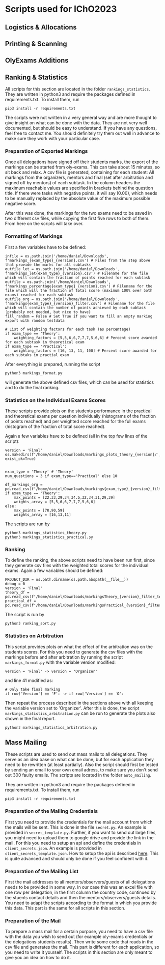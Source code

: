 # Scripts used for IChO2023

## Logistics & Allocations

## Printing & Scanning

## OlyExams Additions

## Ranking & Statistics

All scripts for this section are located in the folder `rankings_statistics`. They are written in python3 and require the packages defined in requirements.txt. To install them, run

```
pip3 install -r requirements.txt
```

The scripts were not written in a very general way and are more thought to give insight on what can be done with the data. They are not very well documented, but should be easy to understand. If you have any questions, feel free to contact me. You should definitely try them out well in advance to make sure they work with your particular case.

### Preparation of Exported Markings

Once all delegations have signed off their students marks, the export of the markings can be started from oly-exams. This can take about 15 minutes, so sit back and relax. A csv file is generated, containing for each student: All markings from the organizers, mentors and final (set after arbitration and signed off by mentors) of each subtask. In the column headers the maximum reachable values are specified in brackets behind the question title. If there were tasks with negative points, it will say (0.00), which needs to be manually replaced by the absolute value of the maximum possible negative score.

After this was done, the markings for the two exams need to be saved in two different csv files, while copying the first five rows to both of them. From here on the scripts will take over.

### Formatting of Markings

First a few variables have to be defined:
```
infile = os.path.join('/home/daniel/Downloads', f'markings_{exam_type}_{version}.csv') # Files from the step above that provide the marks for all subtasks
outfile_let = os.path.join('/home/daniel/Downloads', f'markings_let{exam_type}_{version}.csv') # Filename for the file which will contain the fraction of points reached for each subtask
outfile = os.path.join('/home/daniel/Downloads', f'markings_percentage{exam_type}_{version}.csv') # Filename for the file which will the fraction of total score (maximum 100% over both exams) reached for each subtask
outfile_org = os.path.join('/home/daniel/Downloads', f'markings{exam_type}_{version}_filter.csv') # Filename for the file which will contain the number of points achieved by each subtask (probably not needed, but nice to have)
fill_random = False # Set True if you want to fill an empty marking export with random testdata

# List of weighting factors for each task (as percentage)
if exam_type == 'Theory':
    weighting_factors = [5,5,6,6,7,7,7,5,6,6] # Percent score awarded for each subtask in theoretical exam
if exam_type == 'Practical':
    weighting_factors = [16, 13, 11, 100] # Percent score awarded for each subtaks in practial exam
```

After everything is prepared, running the script

```
python3 markings_format.py
```

will generate the above defined csv files, which can be used for statistics and to do the final ranking.

### Statistics on the Individual Exams Scores

These scripts provide plots on the students performance in the practical and theoretical exams per question individually (histograms of the fraction of points reached) and per weighted score reached for the full exams (histogram of the fraction of total score reached).

Again a few variables have to be defined (all in the top few lines of the script):
```
version = 'Final'
os.makedirs(f'/home/daniel/Downloads/markings_plots_theory_{version}/', exist_ok=True)


exam_type = 'Theory' # 'Theory'
num_questions = 3 if exam_type=='Practical' else 10

df_markings_org = pd.read_csv(f'/home/daniel/Downloads/markings{exam_type}_{version}_filter.csv')
if exam_type == 'Theory':
    max_points = [22,33,29,34,34.5,32,34,31,29,39]
    weights_array = [5,5,6,6,7,7,7,5,6,6]
else:
    max_points = [70,90,59]
    weights_array = [16,13,11]
```


The scripts are run by

```
python3 markings_statistics_theory.py
python3 markings_statistics_practical.py
```

### Ranking

To define the ranking, the above scripts need to have been run first, since they generate csv files with the weighted total scores for the individual exams. Again a few variables should be defined:

```
PROJECT_DIR = os.path.dirname(os.path.abspath(__file__))
debug = 0
version = 'Final'
theory_df = pd.read_csv(f'/home/daniel/Downloads/markingsTheory_{version}_filter_totals.csv')
practical_df = pd.read_csv(f'/home/daniel/Downloads/markingsPractical_{version}_filter_totals.csv')
```

The script is run by

```
python3 ranking_sort.py
```

### Statistics on Arbitration

This script provides plots on what the effect of the arbitration was on the students scores. For this you need to generate the csv files with the markings before and after arbitration by running the script `markings_format.py` with the variable version modified:

```
version = 'Final' -> version = 'Organizer'
```

and line 41 modified as:

```
# Only take final marking
if row['Version'] == 'F': -> if row['Version'] == 'O':
```

Then repeat the process described in the sections above with all keeping the variable version set to 'Organizer'. After this is done, the script `markings_statistics_arbitration.py` can be run to generate the plots also shown in the final report.

```
python3 markings_statistics_arbitration.py
```
## Mass Mailing

These scripts are used to send out mass mails to all delegations. They serve as an idea base on what can be done, but for each application they need to be rewritten (at least partially). Also the script should first be tested by sending an email to your own email adress, to make sure you don't send out 300 faulty emails. The scripts are located in the folder `auto_mailing`.

They are written in python3 and require the packages defined in requirements.txt. To install them, run

```
pip3 install -r requirements.txt
```

### Preparation of the Mailing Credentials

First you need to provide the credentials for the mail account from which the mails will be sent. This is done in the file `secret.py`. An example is provided in `secret_template.py`. Further, if you want to send out large files, you might need to upload them to google drive and provide the link in the mail. For this you need to setup an api and define the credentials in `client_secrets.json`. An example is provided in `client_secrets_template.json`. How to setup the api is described [here](https://console.cloud.google.com/apis/dashboard). This is quite advanced and should only be done if you feel confident with it.

### Preparation of the Mailing List

First the mail addresses to all mentors/observers/guests of all delegations needs to be provided in some way. In our case this was an excel file with one row per delegation, in the first column the country code, continued by the stuents contact details and then the mentors/observers/guests details. You need to adapt the scripts according to the format in which you provide this data. This part is the same for all scripts in this section.

### Preparation of the Mail

To prepare a mass mail for a certain purpose, you need to have a csv file with the data you wish to send out (for example oly-exams credentials or the delegations students results). Then write some code that reads in the csv file and generates the mail. This part is different for each application, so you need to write it yourself. The scripts in this section are only meant to give you an idea on how to do it.
